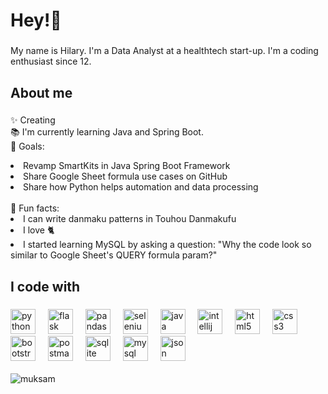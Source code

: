 <h1 align="left">Hey!👋</h1>

###

<p align="left">My name is Hilary. I'm a Data Analyst at a healthtech start-up. I'm a coding enthusiast since 12.</p>

###

<h2 align="left">About me</h2>

###

<p align="left">✨ Creating <br>
  📚 I'm currently learning Java and Spring Boot. <br>
  🎯 Goals: <br>
  <li>Revamp SmartKits in Java Spring Boot Framework</li>
  <li>Share Google Sheet formula use cases on GitHub</li>
  <li>Share how Python helps automation and data processing</li>
  <br>
  🎲 Fun facts: <br>
  <li>I can write danmaku patterns in Touhou Danmakufu</li>
  <li>I love 🐈</li>
  <li>I started learning MySQL by asking a question: "Why the code look so similar to Google Sheet's QUERY formula param?"</li>
</p>

###

<h2 align="left">I code with</h2>

###

<div align="left">
  <img src="https://cdn.jsdelivr.net/gh/devicons/devicon@latest/icons/python/python-original.svg" height="40" alt="python logo"  />
  <img width="12" />
  <img src="https://cdn.jsdelivr.net/gh/devicons/devicon@latest/icons/flask/flask-original.svg" height="40" alt="flask logo"/>
  <img width="12" />
  <img src="https://cdn.jsdelivr.net/gh/devicons/devicon@latest/icons/pandas/pandas-original.svg" height="40" alt="pandas logo"/>
  <img width="12" />
  <img src="https://cdn.jsdelivr.net/gh/devicons/devicon@latest/icons/selenium/selenium-original.svg" height="40" alt="selenium logo" />
  <img width="12" />
  <img src="https://cdn.jsdelivr.net/gh/devicons/devicon@latest/icons/java/java-original.svg"  height="40" alt="java logo"  />
  <img width="12" />
  <img src="https://cdn.jsdelivr.net/gh/devicons/devicon@latest/icons/intellij/intellij-original.svg" height="40" alt="intellij logo"  />    
  <img width="12" />
  <img src="https://cdn.jsdelivr.net/gh/devicons/devicon@latest/icons/html5/html5-original.svg" height="40" alt="html5 logo" />
  <img width="12" />
  <img src="https://cdn.jsdelivr.net/gh/devicons/devicon@latest/icons/css3/css3-original.svg" height="40" alt="css3 logo" />
  <img width="12" />
  <img src="https://cdn.jsdelivr.net/gh/devicons/devicon@latest/icons/bootstrap/bootstrap-original.svg" height="40" alt="bootstrap logo" />
  <img width="12" />
  <img src="https://cdn.jsdelivr.net/gh/devicons/devicon@latest/icons/postman/postman-original.svg" height="40" alt="postman logo" />
  <img width="12" />
  <img src="https://cdn.jsdelivr.net/gh/devicons/devicon@latest/icons/sqlite/sqlite-original.svg" height="40" alt="sqlite logo" />
  <img width="12" />     
  <img src="https://cdn.jsdelivr.net/gh/devicons/devicon@latest/icons/mysql/mysql-original.svg" height="40" alt="mysql logo"  />
  <img width="12" />
  <img src="https://cdn.jsdelivr.net/gh/devicons/devicon@latest/icons/json/json-original.svg" height="40" alt="json logo"  />
  <img width="12" />             
</div>

<br>

<img align="left" src="https://camo.githubusercontent.com/033a0a19bd2d07dab909581c31cd29950373c522e9f63af20b49cd0b03939982/68747470733a2f2f6769746875622d726561646d652d73746174732e76657263656c2e6170702f6170692f746f702d6c616e67733f757365726e616d653d6d756b73616d2673686f775f69636f6e733d74727565266c6f63616c653d656e266c61796f75743d636f6d70616374" alt="muksam" data-canonical-src="https://github-readme-stats.vercel.app/api/top-langs?username=muksam&amp;show_icons=true&amp;locale=en&amp;layout=compact" style="max-width: 100%;">

###
